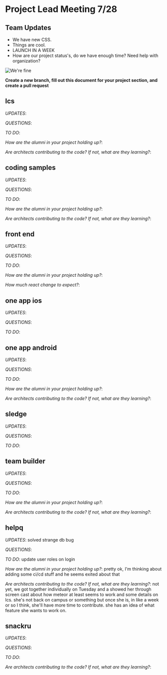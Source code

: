 # Project Lead Meeting 7/28
## Team Updates

- We have new CSS.
- Things are cool.
- LAUNCH IN A WEEK
- How are our project status's, do we have enough time?  Need help with organization?

![We're fine](https://media.giphy.com/media/z9AUvhAEiXOqA/giphy.gif)

**Create a new branch, fill out this document for your project section, and create a pull request**

## lcs

_UPDATES_:

_QUESTIONS_:

_TO DO_:

_How are the alumni in your project holding up?_:

_Are architects contributing to the code? If not, what are they learning?_:

## coding samples

_UPDATES_:

_QUESTIONS_:

_TO DO_:

_How are the alumni in your project holding up?_:

_Are architects contributing to the code? If not, what are they learning?_:

## front end

_UPDATES_:

_QUESTIONS_:

_TO DO_:

_How are the alumni in your project holding up?_:

_How much react change to expect?_:

## one app ios

_UPDATES_:

_QUESTIONS_:

_TO DO_:

## one app android

_UPDATES_:

_QUESTIONS_:

_TO DO_:

_How are the alumni in your project holding up?_:

_Are architects contributing to the code? If not, what are they learning?_:

## sledge

_UPDATES_:

_QUESTIONS_:

_TO DO_:

## team builder

_UPDATES_:

_QUESTIONS_:

_TO DO_:

_How are the alumni in your project holding up?_:

_Are architects contributing to the code? If not, what are they learning?_:

## helpq

_UPDATES_:
solved strange db bug

_QUESTIONS_:

_TO DO_:
update user roles on login

_How are the alumni in your project holding up?_:
pretty ok, I'm thinking about adding some ci/cd stuff and he seems exited about that

_Are architects contributing to the code? If not, what are they learning?_:
not yet, we got together individually on Tuesday and a showed her through screen cast about
how meteor at least seems to work and some details on lcs. she's not back on campus or
something but once she is, in like a week or so I think, she'll have more time to contribute.
she has an idea of what feature she wants to work on.

## snackru

_UPDATES_:

_QUESTIONS_:

_TO DO_:

_Are architects contributing to the code? If not, what are they learning?_:
